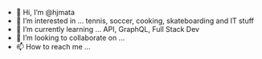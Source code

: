 - 👋 Hi, I’m @hjmata
- 👀 I’m interested in ... tennis, soccer, cooking, skateboarding and IT stuff 
- 🌱 I’m currently learning ... API, GraphQL, Full Stack Dev
- 💞️ I’m looking to collaborate on ...
- 📫 How to reach me ... 

<!---
hjmata/hjmata is a ✨ special ✨ repository because its `README.md` (this file) appears on your GitHub profile.
You can click the Preview link to take a look at your changes.
--->
